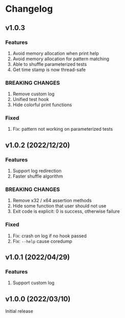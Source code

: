 # Changelog

## v1.0.3

### Features
1. Avoid memory allocation when print help
2. Avoid memory allocation for pattern matching
3. Able to shuffle parameterized tests
3. Get time stamp is now thread-safe

### BREAKING CHANGES
1. Remove custom log
2. Unified test hook
3. Hide colorful print functions

### Fixed
1. Fix: pattern not working on parameterized tests


## v1.0.2 (2022/12/20)

### Features
1. Support log redirection
2. Faster shuffle algorithm

### BREAKING CHANGES
1. Remove x32 / x64 assertion methods
2. Hide some function that user should not use
3. Exit code is explicit: 0 is success, otherwise failure

### Fixed
1. Fix: crash on log if no hook passed
2. Fix: `--help` cause coredump


## v1.0.1 (2022/04/29)

### Features
1. Support custom log


## v1.0.0 (2022/03/10)

Initial release
